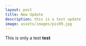 ```yaml
---
layout: post
title: New Update
description: this is a test update
image: assets/images/pic09.jpg
---
```

This is only a test
**test**
